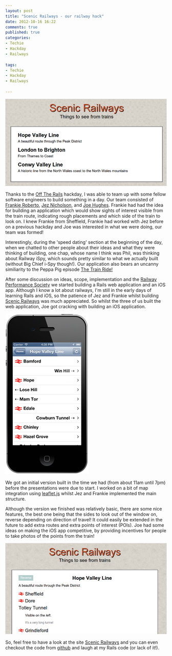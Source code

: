 ```yaml
---
layout: post
title: "Scenic Railways - our railway hack"
date: 2012-10-16 16:22
comments: true
published: true
categories:
- Techie
- Hackday
- Railways

tags:
- Techie
- Hackday
- Railways

---
```


![screen shot of application](/images/scenic-railways.png)

Thanks to the [Off The Rails](/2012/10/16/railway-hackday-off-the-rails/) hackday, I was able to team up with some fellow software engineers to build something in a day. Our team consisted of [Frankie Roberto](http://twitter.com/frankieroberto), [Jez Nicholson](http://twitter.com/jnicho02), and [Joe Hughes](http://twitter.com/joooe). Frankie had had the idea for building an application which would show sights of interest visible from the train route, indicating rough placements and which side of the train to look on. I knew Frankie from Sheffield, Frankie had worked with Jez before on a previous hackday and Joe was interested in what we were doing, our team was formed! 

Interestingly, during the 'speed dating' section at the beginning of the day, when we chatted to other people about their ideas and what they were thinking of building, one chap, whose name I think was Phil, was thinking about Railway iSpy, which sounds pretty similar to what we actually built (without Big Chief i-Spy though!). Our application also bears an uncanny similiarity to the Peppa Pig episode [The Train Ride!](http://www.youtube.com/watch?v=Htl6NYcBE-k)

After some discussion on ideas, scope, implementation and the [Railway Performance Society](http://www.railperf.org.uk/) we started building a Rails web application and an iOS app. Although I know a lot about railways, I'm still in the early days of learning Rails and iOS, so the patience of Jez and Frankie whilst building [Scenic Railways](http://www.scenicrailways.org.uk) was much appreciated. So whilst the three of us built the web application, Joe got cracking with building an iOS application. 

![ios-1](/images/scenic-railways-on-iphone.png)

We got an initial version built in the time we had (from about 11am until 7pm) before the presentations were due to start. I worked on a bit of map integration using [leaflet.js](http://leaflet.cloudmade.com) whilst Jez and Frankie implemented the main structure. 

Although the version we finished was relatively basic, there are some nice features, the best one being that the sides to look out of the window on, reverse depending on direction of travel!  It could easily be extended in the future to add extra routes and extra points of interest (POIs). Joe had some ideas on making the iOS app competitive, by providing incentives for people to take photos of the points from the train! 

![screen shot of application](/images/scenic-railways-1.png)

So, feel free to have a look at the site [Scenic Railways](http://www.scenicrailways.org.uk) and you can even checkout the code from [github](https://github.com/frankieroberto/scenic-railways) and laugh at my Rails code (or lack of it!).
